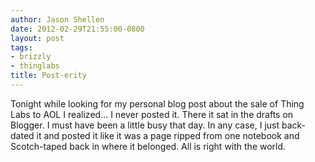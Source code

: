 ```yaml
---
author: Jason Shellen
date: 2012-02-29T21:55:00-0800
layout: post
tags:
- brizzly
- thinglabs
title: Post-erity
---
```


Tonight while looking for my personal blog post about the sale of Thing Labs to AOL I realized... I never posted it. There it sat in the drafts on Blogger. I must have been a little busy that day. In any case, I just back-dated it and posted it like it was a page ripped from one notebook and Scotch-taped back in where it belonged. All is right with the world.
